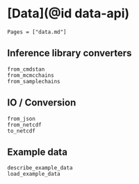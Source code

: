# [Data](@id data-api)

```@index
Pages = ["data.md"]
```

## Inference library converters

```@docs
from_cmdstan
from_mcmcchains
from_samplechains
```

## IO / Conversion

```@docs
from_json
from_netcdf
to_netcdf
```

## Example data

```@docs
describe_example_data
load_example_data
```
